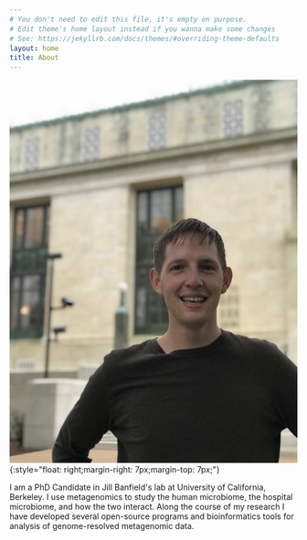 ```yaml
---
# You don't need to edit this file, it's empty on purpose.
# Edit theme's home layout instead if you wanna make some changes
# See: https://jekyllrb.com/docs/themes/#overriding-theme-defaults
layout: home
title: About
---
```


![Headshot](/images/IMG_3142.jpg){:style="float: right;margin-right: 7px;margin-top: 7px;"}

I am a PhD Candidate in Jill Banfield's lab at University of California, Berkeley. I use metagenomics to study the human microbiome, the hospital microbiome, and how the two interact. Along the course of my research I have developed several open-source programs and bioinformatics tools for analysis of genome-resolved metagenomic data.
